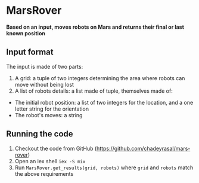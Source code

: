 # MarsRover

**Based on an input, moves robots on Mars and returns their final or last known position**

## Input format

The input is made of two parts:

1. A grid: a tuple of two integers determining the area where robots can move without being lost
2. A list of robots details: a list made of tuple, themselves made of:

- The initial robot position: a list of two integers for the location, and a one letter string for the orientation
- The robot's moves: a string

## Running the code

1. Checkout the code from GitHub (https://github.com/chadeyrasal/mars-rover)
2. Open an iex shell `iex -S mix`
3. Run `MarsRover.get_results(grid, robots)` where `grid` and `robots` match the above requirements
